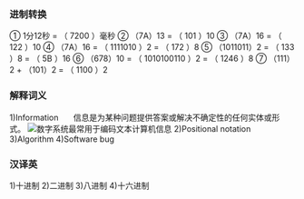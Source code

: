 ### 进制转换
 ① 1分12秒 = （ 7200 ）毫秒 
 ② （7A）13 = （ 101 ）10
 ③ （7A）16 = （ 122 ）10 
 ④ （7A）16 = （ 1111010 ）2 = （ 172 ）8 
 ⑤ （1011011）2 = （ 133 ）8  = （ 5B ）16 
 ⑥ （678）10 = （ 1010100110 ）2 = （ 1246 ）8 
 ⑦ （111）2 + （101）2 = （ 1100 ）2


### 解释词义
 1)Information 
 ` ` ` ` 信息是为某种问题提供答案或解决不确定性的任何实体或形式。
 ![数字系统最常用于编码文本计算机信息](https://en.wikipedia.org/wiki/File:WikipediaBinary.svg)
 2)Positional notation 
 3)Algorithm 
 4)Software bug


### 汉译英
 1)十进制 
 2)二进制 
 3)八进制 
 4)十六进制
